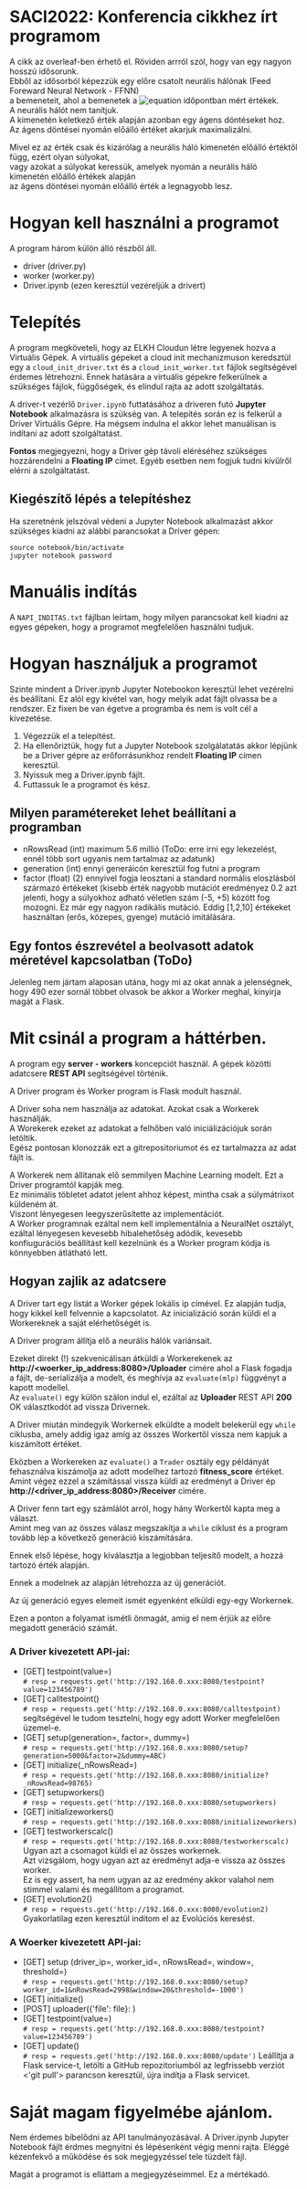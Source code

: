 # SACI2022:  Konferencia cikkhez írt programom

A cikk az overleaf-ben érhető el. Röviden arrról szól, hogy van egy nagyon hosszú idősorunk.<br>
Ebből az idősorból képezzük egy előre csatolt neurális hálónak (Feed Foreward Neural Network - FFNN)<br>
a bemeneteit, ahol a bemenetek a ![equation](http://latex.codecogs.com/gif.latex?t_{-1}%2c%20t_{-2}%2c%2e%2e%2e%2c%20t_{-29}%2ct_{-30}) időpontban mért értékek.<br>
A neurális hálót nem tanítjuk.<br>
A kimenetén keletkező érték alapján azonban egy ágens döntéseket hoz.<br>
Az ágens döntései nyomán előálló értéket akarjuk maximalizálni.<br>




Mivel ez az érték csak és kizárólag a neurális háló kimenetén előálló értéktől függ, ezért olyan súlyokat,<br>
vagy azokat a súlyokat keressük, amelyek nyomán a neurális háló kimenetén előálló értékek alapján<br>
az ágens döntései nyomán előálló érték a legnagyobb lesz.


# Hogyan kell használni a programot

A program három külön álló részből áll.
- driver (driver.py)
- worker (worker.py)
- Driver.ipynb (ezen keresztül vezéreljük a drivert)

# Telepítés

A program megköveteli, hogy az ELKH Cloudun létre legyenek hozva a Virtuális Gépek.
A virtuális gépeket a cloud init mechanizmuson keredsztül egy a `cloud_init_driver.txt` és a `cloud_init_worker.txt` fájlok segítségével érdemes létrehozni.
Ennek hatására a virtuális gépekre felkerülnek a szükséges fájlok, függőségek, és elindul rajta az adott szolgáltatás.

A driver-t vezérlő `Driver.ipynb` futtatásához a driveren futó **Jupyter Notebook** alkalmazásra is szükség van.
A telepítés során ez is felkerül a Driver Virtuális Gépre.
Ha mégsem indulna el akkor lehet manuálisan is indítani az adott szolgáltatást.

**Fontos** megjegyezni, hogy a Driver gép távoli eléréséhez szükséges hozzárendelni a **Floating IP** címet. Egyéb esetben nem fogjuk tudni kívűlről elérni a szolgáltatást.

## Kiegészítő lépés a telepítéshez

Ha szeretnénk jelszóval védeni a Jupyter Notebook alkalmazást akkor szükséges kiadni az alábbi parancsokat a Driver gépen:

```
source notebook/bin/activate
jupyter notebook password
```

# Manuális indítás

A `NAPI_INDITAS.txt` fájlban leírtam, hogy milyen parancsokat kell kiadni az egyes gépeken, hogy a programot megfelelően használni tudjuk.


# Hogyan használjuk a programot

Szinte mindent a Driver.ipynb Jupyter Notebookon keresztül lehet vezérelni és beállítani.
Ez alól egy kivétel van, hogy melyik adat fájlt olvassa be a rendszer. Ez fixen be van égetve a programba és nem is volt cél a kivezetése.

1. Végezzük el a telepítést.
2. Ha ellenőriztük, hogy fut a Jupyter Notebook szolgálatatás akkor lépjünk be a Driver gépre az erőforrásunkhoz rendelt **Floating IP** címen keresztül.
3. Nyissuk meg a Driver.ipynb fájlt.
4. Futtassuk le a programot és kész.

## Milyen paramétereket lehet beállítani a programban
- nRowsRead (int) maximum 5.6 millió (ToDo: erre irni egy lekezelést, ennél több sort ugyanis nem tartalmaz az adatunk)
- generation (int) ennyi generáicón keresztül fog futni a program
- factor (float) (2) ennyivel fogja leosztani a standard normális eloszlásból származó értékeket (kisebb érték nagyobb mutációt eredményez 0.2 azt jelenti, hogy a súlyokhoz adható véletlen szám (-5, +5) között fog mozogni. Ez már egy nagyon radikális mutáció. Eddig [1,2,10] értékeket használtan (erős, közepes, gyenge) mutáció imitálására.

## Egy fontos észrevétel a beolvasott adatok méretével kapcsolatban (ToDo)
Jelenleg nem jártam alaposan utána, hogy mi az okat annak a jelenségnek, hogy 490 ezer sornál többet olvasok be akkor a Worker meghal, kinyirja magát a Flask.

# Mit csinál a program a háttérben.

A program egy **server - workers** koncepciót használ. A gépek közötti adatcsere **REST API** segítségével történik.

A Driver program és Worker program is Flask modult használ.

A Driver soha nem használja az adatokat. Azokat csak a Workerek használják.<br>
A Worekerek ezeket az adatokat a felhőben való iniciálizációjuk során letöltik.<br>
Egész pontosan klonozzák ezt a gitrepositoriumot és ez tartalmazza az adat fájlt is.<br>

A Workerek nem állítanak elő semmilyen Machine Learning modelt. Ezt a Driver programtól kapják meg.<br>
Ez minimális töbletet adatot jelent ahhoz képest, mintha csak a súlymátrixot küldeném át.<br>
Viszont lényegesen leegyszerűsítette az implementációt.<br>
A Worker programnak ezáltal nem kell implementálnia a NeuralNet osztályt, ezáltal lényegesen kevesebb hibalehetőség adódik, kevesebb konfiugurációs beállítást kell kezelnünk és a Worker program kódja is könnyebben átlátható lett.

## Hogyan zajlik az adatcsere

A Driver tart egy listát a Worker gépek lokális ip címével. Ez alapján tudja, hogy kikkel kell felvennie a kapcsolatot.
Az inicializáció során küldi el a Workereknek a saját elérhetőségét is.

A Driver program állítja elő a neurális hálók variánsait.

Ezeket direkt (!) szekvenicálisan átküldi a Workerekenek az **http://<woerker_ip_address:8080>/Uploader** cimére ahol a Flask fogadja a fájlt, de-serializálja a modelt, és meghívja az `evaluate(mlp)` függvényt a kapott modellel.<br>
Az `evaluate()` egy külön szálon indul el, ezáltal az **Uploader** REST API **200** OK választkodót ad vissza Drivernek.

A Driver miután mindegyik Workernek elküldte a modelt belekerül egy `while` ciklusba, amely addig igaz amíg az összes Workertől vissza nem kapjuk a kiszámított értéket.

Eközben a Workereken az `evaluate()` a `Trader` osztály egy példányát fehasználva kiszámolja az adott modelhez tartozó **fitness_score** értéket.<br>
Amint végez ezzel a számítással vissza küldi az eredményt a Driver ép **http://<driver_ip_address:8080>/Receiver** cimére.<br>

A Driver fenn tart egy számlálót arról, hogy hány Workertől kapta meg a választ.<br>
Amint meg van az összes válasz megszakítja a `while` ciklust és a program tovább lép a következő generáció kiszámítására.

Ennek első lépése, hogy kiválasztja a legjobban teljesítő modelt, a hozzá tartozó érték alapján.

Ennek a modelnek az alapján létrehozza az új generációt.

Az új generáció egyes elemeit ismét egyenként elküldi egy-egy Workernek.

Ezen a ponton a folyamat ismétli önmagát, amig el nem érjük az előre megadott generáció számát.

### A Driver kivezetett API-jai:
- [GET] testpoint(value=<str>)<br>
  `# resp = requests.get('http://192.168.0.xxx:8080/testpoint?value=123456789')`
- [GET] calltestpoint()<br>
  `# resp = requests.get('http://192.168.0.xxx:8080/calltestpoint)`<br>
  segítségével le tudom tesztelni, hogy egy adott Worker megfelelően üzemel-e.
- [GET] setup(generation=<str>, factor=<str>, dummy=<str>)<br>
  `# resp = requests.get('http://192.168.0.xxx:8080/setup?generation=5000&factor=2&dummy=ABC)`<br>
- [GET] initialize(_nRowsRead=<int>)<br>
  `# resp = requests.get('http://192.168.0.xxx:8080/initialize?_nRowsRead=98765)`<br>
- [GET] setupworkers()<br>
  `# resp = requests.get('http://192.168.0.xxx:8080/setupworkers)`<br>
- [GET] initializeworkers()<br>
  `# resp = requests.get('http://192.168.0.xxx:8080/initializeworkers)`<br>
- [GET] testworkerscalc()<br>
  `# resp = requests.get('http://192.168.0.xxx:8080/testworkerscalc)`<br>
  Ugyan azt a csomagot küldi el az összes workernek.<br>
  Azt vizsgálom, hogy ugyan azt az eredményt adja-e vissza az összes worker.<br>
  Ez is egy assert, ha nem ugyan az az eredmény akkor valahol nem stimmel valami és megállítom a programot.
- [GET] evolution2()<br>
  `# resp = requests.get('http://192.168.0.xxx:8080/evolution2)`<br>
  Gyakorlatilag ezen keresztül indítom el az Evolúciós keresést.


### A Woerker kivezetett  API-jai:
- [GET] setup (driver_ip=<str>, worker_id=<str>, nRowsRead=<str>, window=<str>, threshold=<str>)<br>
  `# resp = requests.get('http://192.168.0.xxx:8080/setup?worker_id=1&nRowsRead=2998&window=20&threshold=-1000')`
- [GET] initialize()
- [POST] uploader({'file': file}: <dict>)
- [GET] testpoint(value=<str>)<br>
  `# resp = requests.get('http://192.168.0.xxx:8080/testpoint?value=123456789')`
- [GET] update()<br>
   `# resp = requests.get('http://192.168.0.xxx:8080/update')`
  Leállítja a Flask service-t, letölti a GitHub repozitoriumból az legfrissebb verziót <'git pull'> parancson keresztül, újra indítja a Flask servicet.
  

# Saját magam figyelmébe ajánlom.
Nem érdemes bíbelődni az API tanulmányozásával. A Driver.ipynb Jupyter Notebook fájlt érdmes megnyitni és lépésenként végig menni rajta. Eléggé kézenfekvő a működése és sok megjegyzéssel tele tüzdelt fájl.
  
Magát a programot is elláttam a megjegyzéseimmel. Ez a mértékadó.



